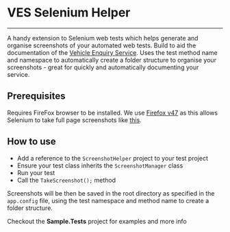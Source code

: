 # VES Selenium Helper
---

A handy extension to Selenium web tests which helps generate and organise screenshots of your automated web tests. Build to aid the documentation of the [Vehicle Enquiry Service](https://vehicleenquiry.service.gov.uk/). Uses the test method name and namespace to automatically create a folder structure to organise your screenshots - great for quickly and automatically documenting your service.

## Prerequisites

Requires FireFox browser to be installed. We use [Firefox v47](https://ftp.mozilla.org/pub/firefox/releases/47.0/) as this allows Selenium to take full page screenshots like [this](https://raw.githubusercontent.com/dvla/ves-screenshot-helper/master/SampleScreenshots/GovUkHomePageTest.png).


## How to use
* Add a reference to the `ScreenshotHelper` project to your test project
* Ensure your test class inherits the `ScreenshotManager` class
* Run your test 
* Call the `TakeScreenshot();` method

Screenshots will be then be saved in the root directory as specified in the `app.config` file, using the test namespace and method name to create a folder structure.

Checkout the **Sample.Tests** project for examples and more info
